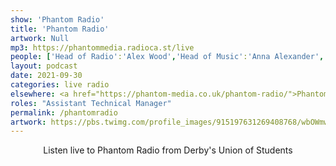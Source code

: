 ```yaml
---
show: 'Phantom Radio'
title: 'Phantom Radio'
artwork: Null
mp3: https://phantommedia.radioca.st/live
people: ['Head of Radio':'Alex Wood','Head of Music':'Anna Alexander','Technical Manager':'Jack Holcombe','Assistant Technical Managers':["Josh Brunning", "Lux O'Neill-Manning"]]
layout: podcast
date: 2021-09-30
categories: live radio
elsewhere: <a href="https://phantom-media.co.uk/phantom-radio/">Phantom Media</a>
roles: "Assistant Technical Manager"
permalink: /phantomradio
artwork: https://pbs.twimg.com/profile_images/915197631269408768/wbOWmwcI_400x400.jpg
---
```


<p style="text-align:center;">Listen live to Phantom Radio from Derby's Union of Students</p>